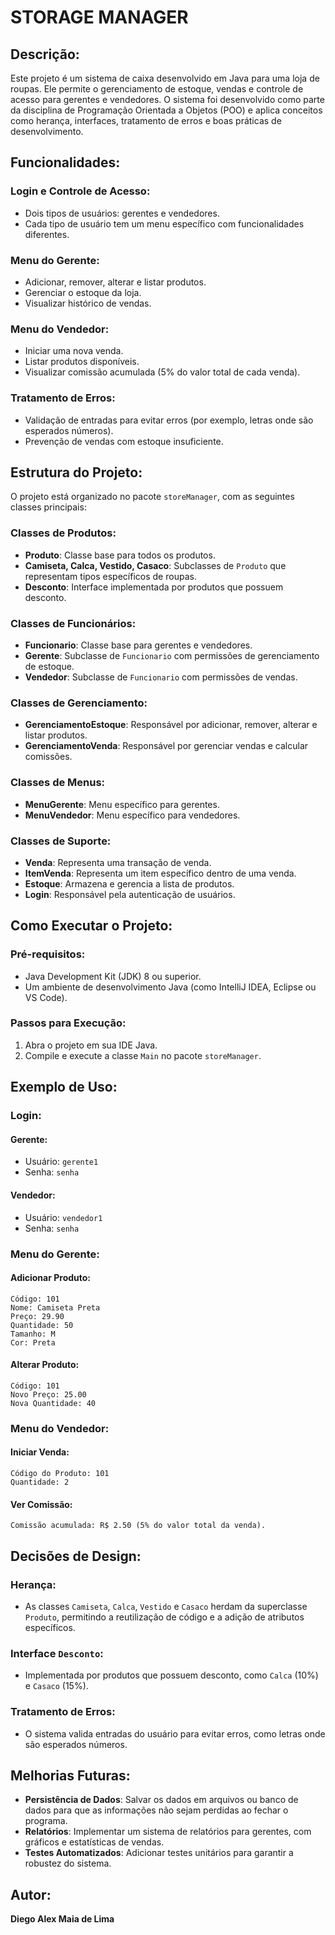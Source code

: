 # STORAGE MANAGER

## Descrição:
Este projeto é um sistema de caixa desenvolvido em Java para uma loja de roupas. 
Ele permite o gerenciamento de estoque, vendas e controle de acesso para gerentes e vendedores. 
O sistema foi desenvolvido como parte da disciplina de Programação Orientada a Objetos (POO) e aplica conceitos como herança, interfaces, tratamento de erros e boas práticas de desenvolvimento.

## Funcionalidades:

### Login e Controle de Acesso:
- Dois tipos de usuários: gerentes e vendedores.
- Cada tipo de usuário tem um menu específico com funcionalidades diferentes.

### Menu do Gerente:
- Adicionar, remover, alterar e listar produtos.
- Gerenciar o estoque da loja.
- Visualizar histórico de vendas.

### Menu do Vendedor:
- Iniciar uma nova venda.
- Listar produtos disponíveis.
- Visualizar comissão acumulada (5% do valor total de cada venda).

### Tratamento de Erros:
- Validação de entradas para evitar erros (por exemplo, letras onde são esperados números).
- Prevenção de vendas com estoque insuficiente.

## Estrutura do Projeto:
O projeto está organizado no pacote `storeManager`, com as seguintes classes principais:

### Classes de Produtos:
- **Produto**: Classe base para todos os produtos.
- **Camiseta, Calca, Vestido, Casaco**: Subclasses de `Produto` que representam tipos específicos de roupas.
- **Desconto**: Interface implementada por produtos que possuem desconto.

### Classes de Funcionários:
- **Funcionario**: Classe base para gerentes e vendedores.
- **Gerente**: Subclasse de `Funcionario` com permissões de gerenciamento de estoque.
- **Vendedor**: Subclasse de `Funcionario` com permissões de vendas.

### Classes de Gerenciamento:
- **GerenciamentoEstoque**: Responsável por adicionar, remover, alterar e listar produtos.
- **GerenciamentoVenda**: Responsável por gerenciar vendas e calcular comissões.

### Classes de Menus:
- **MenuGerente**: Menu específico para gerentes.
- **MenuVendedor**: Menu específico para vendedores.

### Classes de Suporte:
- **Venda**: Representa uma transação de venda.
- **ItemVenda**: Representa um item específico dentro de uma venda.
- **Estoque**: Armazena e gerencia a lista de produtos.
- **Login**: Responsável pela autenticação de usuários.

## Como Executar o Projeto:
### Pré-requisitos:
- Java Development Kit (JDK) 8 ou superior.
- Um ambiente de desenvolvimento Java (como IntelliJ IDEA, Eclipse ou VS Code).

### Passos para Execução:
1. Abra o projeto em sua IDE Java.
2. Compile e execute a classe `Main` no pacote `storeManager`.

## Exemplo de Uso:

### Login:
#### Gerente:
- Usuário: `gerente1`
- Senha: `senha`

#### Vendedor:
- Usuário: `vendedor1`
- Senha: `senha`

### Menu do Gerente:
#### Adicionar Produto:
```
Código: 101
Nome: Camiseta Preta
Preço: 29.90
Quantidade: 50
Tamanho: M
Cor: Preta
```

#### Alterar Produto:
```
Código: 101
Novo Preço: 25.00
Nova Quantidade: 40
```

### Menu do Vendedor:
#### Iniciar Venda:
```
Código do Produto: 101
Quantidade: 2
```

#### Ver Comissão:
```
Comissão acumulada: R$ 2.50 (5% do valor total da venda).
```

## Decisões de Design:
### Herança:
- As classes `Camiseta`, `Calca`, `Vestido` e `Casaco` herdam da superclasse `Produto`, permitindo a reutilização de código e a adição de atributos específicos.

### Interface `Desconto`:
- Implementada por produtos que possuem desconto, como `Calca` (10%) e `Casaco` (15%).

### Tratamento de Erros:
- O sistema valida entradas do usuário para evitar erros, como letras onde são esperados números.

## Melhorias Futuras:
- **Persistência de Dados**: Salvar os dados em arquivos ou banco de dados para que as informações não sejam perdidas ao fechar o programa.
- **Relatórios**: Implementar um sistema de relatórios para gerentes, com gráficos e estatísticas de vendas.
- **Testes Automatizados**: Adicionar testes unitários para garantir a robustez do sistema.

## Autor:
**Diego Alex Maia de Lima**
 
